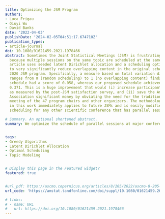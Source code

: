 ```yaml
---
title: Optimizing the JSM Program
authors:
- Luca Frigau
- Qiuyi Wu
- David Banks
date: '2022-04-03'
publishDate: '2024-02-05T04:51:17.674710Z'
publication_types:
- article-journal
doi: 10.1080/01621459.2021.1978466
abstract: Sometimes the Joint Statistical Meetings (JSM) is frustrating to attend,
  because multiple sessions on the same topic are scheduled at the same time. This
  article uses seeded latent Dirichlet allocation and a scheduling optimization algorithm
  to very significantly reduce overlapping content in the original schedule for the
  2020 JSM program. Specifically, a measure based on total variation distance that
  ranges from 0 (random scheduling) to 1 (no overlapping content) finds that the original
  schedule had a score of 0.058, whereas our proposed schedule achieved a score of
  0.371. This is a huge improvement that would (i) increase participant satisfaction
  as measured by the post-JSM satisfaction survey, and (ii) save the American Statistical
  Association significant money by obviating the need for the traditional in-person
  meeting of the 47 program chairs and other organizers. The methodology developed
  in this work immediately applies to future JSMs and is easily modified to improve
  scheduling for any other scientific conference that has parallel sessions.

# Summary. An optional shortened abstract.
summary: We optimize the schedule of parallel sessions at major conferences by using topic modeling to promote greater fairness and equitable access for all conference attendees. 


tags:
- Greedy Algorithms
- Latent Dirichlet Allocation
- Optimal Scheduling
- Topic Modeling


# Display this page in the Featured widget?
featured: true


#url_pdf: https://ascmo.copernicus.org/articles/8/205/2022/ascmo-8-205-2022.pdf
url_code: 'https://amstat.tandfonline.com/doi/suppl/10.1080/01621459.2021.1978466'

# links:
# - name: URL
#   url: https://doi.org/10.1080/01621459.2021.1978466
---
```

